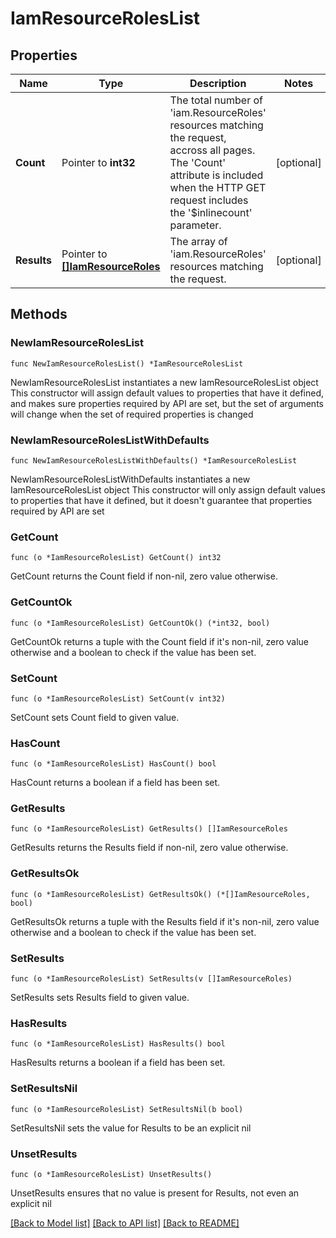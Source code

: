 # IamResourceRolesList

## Properties

Name | Type | Description | Notes
------------ | ------------- | ------------- | -------------
**Count** | Pointer to **int32** | The total number of &#39;iam.ResourceRoles&#39; resources matching the request, accross all pages. The &#39;Count&#39; attribute is included when the HTTP GET request includes the &#39;$inlinecount&#39; parameter. | [optional] 
**Results** | Pointer to [**[]IamResourceRoles**](IamResourceRoles.md) | The array of &#39;iam.ResourceRoles&#39; resources matching the request. | [optional] 

## Methods

### NewIamResourceRolesList

`func NewIamResourceRolesList() *IamResourceRolesList`

NewIamResourceRolesList instantiates a new IamResourceRolesList object
This constructor will assign default values to properties that have it defined,
and makes sure properties required by API are set, but the set of arguments
will change when the set of required properties is changed

### NewIamResourceRolesListWithDefaults

`func NewIamResourceRolesListWithDefaults() *IamResourceRolesList`

NewIamResourceRolesListWithDefaults instantiates a new IamResourceRolesList object
This constructor will only assign default values to properties that have it defined,
but it doesn't guarantee that properties required by API are set

### GetCount

`func (o *IamResourceRolesList) GetCount() int32`

GetCount returns the Count field if non-nil, zero value otherwise.

### GetCountOk

`func (o *IamResourceRolesList) GetCountOk() (*int32, bool)`

GetCountOk returns a tuple with the Count field if it's non-nil, zero value otherwise
and a boolean to check if the value has been set.

### SetCount

`func (o *IamResourceRolesList) SetCount(v int32)`

SetCount sets Count field to given value.

### HasCount

`func (o *IamResourceRolesList) HasCount() bool`

HasCount returns a boolean if a field has been set.

### GetResults

`func (o *IamResourceRolesList) GetResults() []IamResourceRoles`

GetResults returns the Results field if non-nil, zero value otherwise.

### GetResultsOk

`func (o *IamResourceRolesList) GetResultsOk() (*[]IamResourceRoles, bool)`

GetResultsOk returns a tuple with the Results field if it's non-nil, zero value otherwise
and a boolean to check if the value has been set.

### SetResults

`func (o *IamResourceRolesList) SetResults(v []IamResourceRoles)`

SetResults sets Results field to given value.

### HasResults

`func (o *IamResourceRolesList) HasResults() bool`

HasResults returns a boolean if a field has been set.

### SetResultsNil

`func (o *IamResourceRolesList) SetResultsNil(b bool)`

 SetResultsNil sets the value for Results to be an explicit nil

### UnsetResults
`func (o *IamResourceRolesList) UnsetResults()`

UnsetResults ensures that no value is present for Results, not even an explicit nil

[[Back to Model list]](../README.md#documentation-for-models) [[Back to API list]](../README.md#documentation-for-api-endpoints) [[Back to README]](../README.md)


